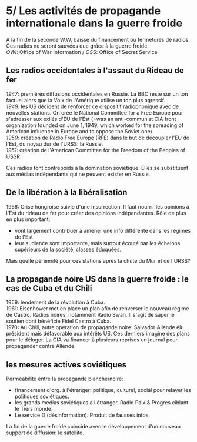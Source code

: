 # 5/ Les activités de propagande internationale dans la guerre froide

A la fin de la seconde W.W, baisse du financement ou fermetures de radios. Ces radios ne seront sauvées que grâce à la guerre froide.  
_OWI_: Office of War Information / _OSS_: Office of Secret Service

## Les radios occidentales à l'assaut du Rideau de fer

_1947_: premières diffusions occidentales en Russie. La BBC reste sur un ton factuel alors que la Voix de l'Amérique utilise un ton plus agressif.  
_1949_: les US décident de renforcer ce dispositif radiophonique avec de nouvelles stations. On crée le National Committee for a Free Europe pour s'adresser aux exilés d'EU de l'Est (=was an anti-communist CIA front organization founded on June 1, 1949, which worked for the spreading of American influence in Europe and to oppose the Soviet one).  
_1950_: création de Radio Free Europe (RFE) dans le but de découpler l'EU de l'Est, du noyau dur de l'URSS: la Russie.  
_1951_: création de l'American Committee for the Freedom of the Peoples of USSR.

Ces radios font contrepoids à la domination soviétique. Elles se substituent aux médias indépendants qui ne peuvent exister en Russie.

## De la libération à la libéralisation

1956: Crise hongroise suivie d'une insurrection.
Il faut nourrir les opinions à l'Est du rideau de fer pour créer des opinions indépendantes. Rôle de plus en plus important:
- vont largement contribuer à amener une info différente dans les régimes de l'Est
- leur audience sont importante, mais surtout écouté par les échelons supérieurs de la société, classes éduquées.

Mais quelle pérennité pour ces stations après la chute du Mur et de l'URSS?

## La propagande noire US dans la guerre froide : le cas de Cuba et du Chili

1959: lendement de la révolution à Cuba.  
1961: Eisenhower met en place un plan afin de renverser le nouveau régime de Castro. Radios noires, notamment Radio Swan. Il s'agit de saper le soutien dont bénéficie Fidel Castro à Cuba.  
1970: Au Chili, autre opération de propagande noire: Salvador Allende élu président mais défavorable aux intérêts US. Ces derniers imagine des plans pour le déloger. La CIA va financer à plusieurs reprises un journal pour propagander contre Allende.

## les mesures actives soviétiques

Perméabilité entre la propagande blanche/noire:
- financement d'org. à l'étranger: politique, culturel, social pour relayer les politiques soviétiques.
- les grands médias soviétiques à l'étranger. Radio Paix & Progrès ciblant le Tiers monde.
- Le service D (désinformation). Produit de fausses infos.

La fin de la guerre froide coincide avec le développement d'un nouveau support de diffusion: le satellite.
